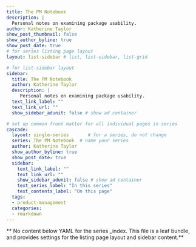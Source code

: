```yaml
---
title: The PM Notebook
description: |
  Personal notes on examining package usability.
author: Katherine Taylor
show_post_thumbnail: false
show_author_byline: true
show_post_date: true
# for series listing page layout
layout: list-sidebar # list, list-sidebar, list-grid

# for list-sidebar layout
sidebar: 
  title: The PM Notebook
  author: Katherine Taylor
  description: |
     Personal notes on examining package usability.
  text_link_label: ""
  text_link_url: ""
  show_sidebar_adunit: false # show ad container

# set up common front matter for all individual pages in series
cascade:
  layout: single-series       # for a series, do not change
  series: The PM Notebook  # name your series
  author: Katherine Taylor
  show_author_byline: true
  show_post_date: true
  sidebar:
    text_link_label: ""
    text_link_url: ""
    show_sidebar_adunit: false # show ad container
    text_series_label: "In this series" 
    text_contents_label: "On this page" 
  tags:
  - product-management
  categories:
  - rmarkdown
---
```


** No content below YAML for the series _index. This file is a leaf bundle, and provides settings for the listing page layout and sidebar content.**
